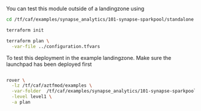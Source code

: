 You can test this module outside of a landingzone using

```bash
cd /tf/caf/examples/synapse_analytics/101-synapse-sparkpool/standalone

terraform init

terraform plan \
  -var-file ../configuration.tfvars

```

To test this deployment in the example landingzone. Make sure the launchpad has been deployed first

```bash

rover \
  -lz /tf/caf/aztfmod/examples \
  -var-folder  /tf/caf/examples/synapse_analytics/101-synapse-sparkpool/ \
  -level level1 \
  -a plan

```